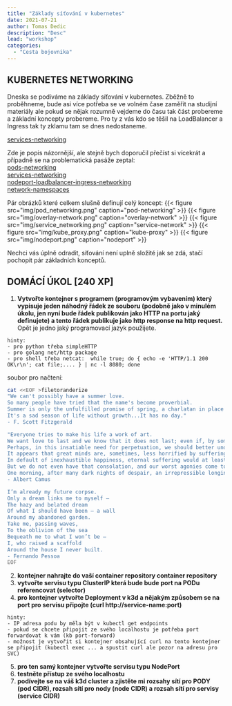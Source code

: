 ```yaml
---
title: "Základy síťování v kubernetes"
date: 2021-07-21 
author: Tomas Dedic
description: "Desc"
lead: "workshop"
categories:
  - "Cesta bojovnika"
---
```

## KUBERNETES NETWORKING
Dneska se podíváme na základy síťování v kubernetes. Zběžně to proběhneme, bude asi více potřeba se ve volném čase zaměřit na studijní materiály
ale pokud se nějak rozumně vejdeme do času tak část probereme a základní koncepty probereme. Pro ty z vás kdo se těšil na LoadBalancer a Ingress tak ty zklamu tam se
dnes nedostaneme.  

[services-networking](https://kubernetes.io/docs/concepts/services-networking/)  

Zde je popis názornější, ale stejně bych doporučil přečíst si vícekrát a případně se na problematická pasáže zeptal:  
[pods-networking](https://medium.com/google-cloud/understanding-kubernetes-networking-pods-7117dd28727)  
[services-networking](https://medium.com/google-cloud/understanding-kubernetes-networking-services-f0cb48e4cc82)  
[nodeport-loadbalancer-ingress-networking](https://medium.com/google-cloud/understanding-kubernetes-networking-ingress-1bc341c84078)  
[network-namespaces](https://blog.scottlowe.org/2013/09/04/introducing-linux-network-namespaces/)  

Pár obrázků které celkem slušně definují celý koncept:
{{< figure src="img/pod_networking.png" caption="pod-networking" >}}
{{< figure src="img/overlay-network.png" caption="overlay-network" >}}
{{< figure src="img/service_networking.png" caption="service-network" >}}
{{< figure src="img/kube_proxy.png" caption="kube-proxy" >}}
{{< figure src="img/nodeport.png" caption="nodeport" >}}

Nechci vás úplně odradit, síťování není uplně složité jak se zdá, stačí pochopit pár základních konceptů.
  
## DOMÁCÍ ÚKOL [240 XP]
  1. **Vytvořte kontejner s programem (programovým vybavením) který vypisuje jeden náhodný řádek ze souboru (podobně jako v minulém úkolu, jen nyní bude řádek publikován jako HTTP na portu jaký definujete) a  tento řádek publikuje jako http response na http request.**
  Opět je jedno jaký programovací jazyk použijete.  
    
    hinty:
    - pro python třeba simpleHTTP
    - pro golang net/http package
    - pro shell třeba netcat:  while true; do { echo -e 'HTTP/1.1 200 OK\r\n'; cat file;.... } | nc -l 8080; done  
  soubor pro načtení: 
```sh
cat <<EOF >filetoranderize
"We can't possibly have a summer love.
So many people have tried that the name's become proverbial. 
Summer is only the unfulfilled promise of spring, a charlatan in place of the warm balmy nights I dream of in April.
It's a sad season of life without growth...It has no day."
- F. Scott Fitzgerald

"Everyone tries to make his life a work of art. 
We want love to last and we know that it does not last; even if, by some miracle, it were to last a whole lifetime, it would still be incomplete. 
Perhaps, in this insatiable need for perpetuation, we should better understand human suffering, if we knew that it was eternal. 
It appears that great minds are, sometimes, less horrified by suffering than by the fact that it does not endure. 
In default of inexhaustible happiness, eternal suffering would at least give us a destiny. 
But we do not even have that consolation, and our worst agonies come to an end one day. 
One morning, after many dark nights of despair, an irrepressible longing to live will announce to us the fact that all is finished and that suffering has no more meaning than happiness.”
- Albert Camus

I’m already my future corpse. 
Only a dream links me to myself —
The hazy and belated dream 
Of what I should have been — a wall 
Around my abandoned garden. 
Take me, passing waves, 
To the oblivion of the sea 
Bequeath me to what I won’t be —
I, who raised a scaffold 
Around the house I never built. 
- Fernando Pessoa
EOF
```

  2. **kontejner nahrajte do vaší container repository container repository**
  3. **vytvořte servisu typu ClusterIP která bude bude port na PODu referencovat (selector)**
  4. **pro kontejner vytvořte Deployment v k3d a nějakým způsobem se na port pro servisu připojte (curl http://service-name:port)**
  
    hinty:
    - IP adresa podu by měla být v kubectl get endpoints
    - pokud se chcete připojit ze svého localhostu je potřeba port forwardovat k vám (kb port-forward)
    - možnost je vytvořit si kontejner obsahující curl na tento kontejner se připojit (kubectl exec ... a spustit curl ale pozor na adresu pro SVC)
 5. **pro ten samý kontejner vytvořte servisu typu NodePort**
 6. **testněte přístup ze svého localhostu**
 7. **podívejte se na váš k3d cluster a zjistěte mi rozsahy sítí pro PODY (pod CIDR), rozsah sítí pro nody (node CIDR) a rozsah sítí pro servisy (service CIDR)**
